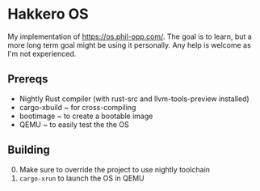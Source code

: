 # Hakkero OS
My implementation of https://os.phil-opp.com/. The goal is to learn, but a more long term goal might be using it personally. Any help is welcome as I'm not experienced.

## Prereqs
- Nightly Rust compiler (with rust-src and llvm-tools-preview installed)
- cargo-xbuild ~ for cross-compiling
- bootimage ~ to create a bootable image
- QEMU ~ to easily test the the OS

## Building
0. Make sure to override the project to use nightly toolchain
1. `cargo-xrun` to launch the OS in QEMU

